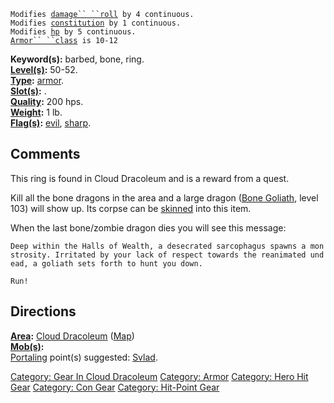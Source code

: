`Modifies `[`damage`` ``roll`](Damage_Roll.md "wikilink")` by 4 continuous.`  
`Modifies `[`constitution`](Constitution.md "wikilink")` by 1 continuous.`  
`Modifies `[`hp`](Hit_Points.md "wikilink")` by 5 continuous.`  
[`Armor`` ``class`](Armor_Class.md "wikilink")` is 10-12`

**Keyword(s):** barbed, bone, ring.  
**[Level(s)](Object_Level.md "wikilink"):** 50-52.  
**[Type](:Category:_Object_Types.md "wikilink"):**
[armor](:Category:_Armor.md "wikilink").  
**[Slot(s)](Object_Slots.md "wikilink"):** <on finger>.  
**[Quality](Object_Quality.md "wikilink"):** 200 hps.  
**[Weight](Object_Weight.md "wikilink"):** 1 lb.  
**[Flag(s)](:Category:_Object_Flags.md "wikilink"):**
[evil](Evil_Flag.md "wikilink"), [sharp](Sharp_Flag.md "wikilink").  

## Comments

This ring is found in Cloud Dracoleum and is a reward from a quest.

Kill all the bone dragons in the area and a large dragon ([Bone
Goliath](Bone_Goliath "wikilink"), level 103) will show up. Its corpse
can be [skinned](:Category:Skin_Items.md "wikilink") into this item.

When the last bone/zombie dragon dies you will see this message:

`Deep within the Halls of Wealth, a desecrated sarcophagus spawns a monstrosity. Irritated by your lack of respect towards the reanimated undead, a goliath sets forth to hunt you down.`  
  
`Run!`

## Directions

**[Area](:Category:_Areas.md "wikilink"):** [Cloud
Dracoleum](:Category:_Cloud_Dracoleum.md "wikilink")
([Map](Cloud_Dracoleum_Map.md "wikilink"))  
**[Mob(s)](:Category:_Mobs.md "wikilink"):**  
[Portaling](Portal.md "wikilink") point(s) suggested:
[Svlad](Svlad_The_Very_Burly.md "wikilink").

[Category: Gear In Cloud
Dracoleum](Category:_Gear_In_Cloud_Dracoleum "wikilink") [Category:
Armor](Category:_Armor "wikilink") [Category: Hero Hit
Gear](Category:_Hero_Hit_Gear "wikilink") [Category: Con
Gear](Category:_Con_Gear "wikilink") [Category: Hit-Point
Gear](Category:_Hit-Point_Gear "wikilink")
